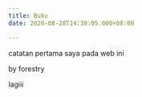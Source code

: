 ```yaml
---
title: Buku
date: 2020-08-28T14:39:05.000+08:00

---
```

catatan pertama saya pada web ini

by forestry

lagiii